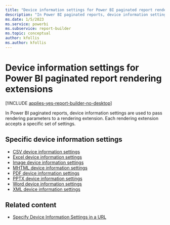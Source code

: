 ```yaml
---
title: "Device information settings for Power BI paginated report rendering extensions"
description: "In Power BI paginated reports, device information settings are used to pass rendering parameters to a rendering extension. Each rendering extension accepts a specific set of settings.  "
ms.date: 1/5/2023
ms.service: powerbi
ms.subservice: report-builder
ms.topic: conceptual
author: kfollis
ms.author: kfollis
---
```

# Device information settings for Power BI paginated report rendering extensions

[!INCLUDE [applies-yes-report-builder-no-desktop](../../includes/applies-yes-report-builder-no-desktop.md)]

In Power BI paginated reports, device information settings are used to pass rendering parameters to a rendering extension. Each rendering extension accepts a specific set of settings.  
  
## Specific device information settings
  
- [CSV device information settings](csv-device-information-settings.md) 
- [Excel device information settings](excel-device-information-settings.md) 
- [Image device information settings](image-device-information-settings.md)
- [MHTML device information settings](mhtml-device-information-settings.md) 
- [PDF device information settings](pdf-device-information-settings.md)
- [PPTX device information settings](pptx-device-information-settings.md) 
- [Word device information settings](word-device-information-settings.md) 
- [XML device information settings](xml-device-information-settings.md)

## Related content

- [Specify Device Information Settings in a URL](/sql/reporting-services/specify-device-information-settings-in-a-url)
